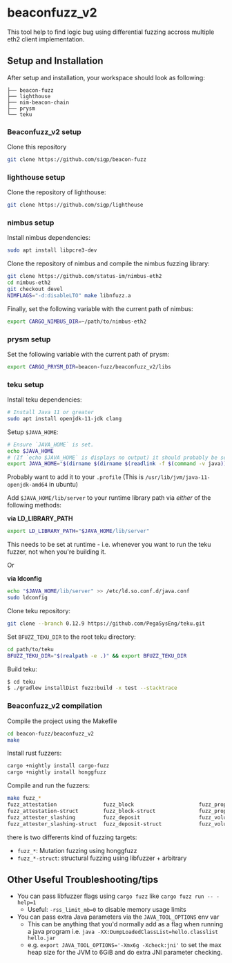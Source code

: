 # beaconfuzz_v2

This tool help to find logic bug using differential fuzzing accross multiple eth2 client implementation.

## Setup and Installation

After setup and installation, your workspace should look as following:
```
├── beacon-fuzz
├── lighthouse
├── nim-beacon-chain
├── prysm
└── teku
```

### Beaconfuzz_v2 setup

Clone this repository
``` sh
git clone https://github.com/sigp/beacon-fuzz
```

### lighthouse setup

Clone the repository of lighthouse:
``` sh
git clone https://github.com/sigp/lighthouse
```

### nimbus setup

Install nimbus dependencies:
``` sh
sudo apt install libpcre3-dev
```

Clone the repository of nimbus and compile the nimbus fuzzing library:
``` sh
git clone https://github.com/status-im/nimbus-eth2
cd nimbus-eth2
git checkout devel
NIMFLAGS="-d:disableLTO" make libnfuzz.a
```

Finally, set the following variable with the current path of nimbus:
``` sh
export CARGO_NIMBUS_DIR=~/path/to/nimbus-eth2
```

### prysm setup
<!---
Create a prysm folder:
```
mkdir prysm
cp -r beacon-fuzz/beaconfuzz_v2/libs/pfuzz prysm/
```

Compile the prysm fuzzing library:
```
go get .
go build -o libpfuzz.a -tags=blst_enabled,libfuzzer -buildmode=c-archive pfuzz.go
```
 -->
Set the following variable with the current path of prysm:
``` sh
export CARGO_PRYSM_DIR=beacon-fuzz/beaconfuzz_v2/libs
```

### teku setup

Install teku dependencies:
``` sh
# Install Java 11 or greater
sudo apt install openjdk-11-jdk clang
```

Setup `$JAVA_HOME`:
``` sh
# Ensure `JAVA_HOME` is set.
echo $JAVA_HOME
# (If `echo $JAVA_HOME` is displays no output) it should probably be set to something like:
export JAVA_HOME="$(dirname $(dirname $(readlink -f $(command -v java))))"
```

Probably want to add it to your `.profile`
(This is `/usr/lib/jvm/java-11-openjdk-amd64` in ubuntu)

Add `$JAVA_HOME/lib/server` to your runtime library path via *either* of the following methods:

**via LD_LIBRARY_PATH**

``` sh
export LD_LIBRARY_PATH="$JAVA_HOME/lib/server"
```

This needs to be set at runtime - i.e. whenever you want to run the teku fuzzer, not when you're building it.

Or

**via ldconfig**

``` sh
echo "$JAVA_HOME/lib/server" >> /etc/ld.so.conf.d/java.conf
sudo ldconfig
```

<!--
Also adding this?
$ echo "$JAVA_HOME/lib" >> /etc/ld.so.conf.d/java.conf
-->


Clone teku repository:
``` sh
git clone --branch 0.12.9 https://github.com/PegaSysEng/teku.git
```

Set `BFUZZ_TEKU_DIR` to the root teku directory:
``` sh
cd path/to/teku
BFUZZ_TEKU_DIR="$(realpath -e .)" && export BFUZZ_TEKU_DIR
```

Build teku:
``` sh
$ cd teku
$ ./gradlew installDist fuzz:build -x test --stacktrace
```


### Beaconfuzz_v2 compilation

Compile the project using the Makefile
``` sh
cd beacon-fuzz/beaconfuzz_v2
make
```

Install rust fuzzers:
``` sh
cargo +nightly install cargo-fuzz
cargo +nightly install honggfuzz
```

Compile and run the fuzzers:
``` sh
make fuzz_*
fuzz_attestation               fuzz_block                     fuzz_proposer_slashing
fuzz_attestation-struct        fuzz_block-struct              fuzz_proposer_slashing-struct
fuzz_attester_slashing         fuzz_deposit                   fuzz_voluntary_exit
fuzz_attester_slashing-struct  fuzz_deposit-struct            fuzz_voluntary_exit-struct
```

there is two differents kind of fuzzing targets:
- `fuzz_*`: Mutation fuzzing using honggfuzz
- `fuzz_*-struct`: structural fuzzing using libfuzzer + arbitrary

<!---
RUSTFLAGS='-L /home/scop/Documents/consulting/sigmaprime/prysm/pfuzz/ -L /home/scop/Documents/consulting/sigmaprime/nim-beacon-state/build/ ' make fuzz_block-struct
 -->


## Other Useful Troubleshooting/tips

- You can pass libfuzzer flags using `cargo fuzz` like `cargo fuzz run -- -help=1`
  - Useful: `-rss_limit_mb=0` to disable memory usage limits
- You can pass extra Java parameters via the `JAVA_TOOL_OPTIONS` env var
  - This can be anything that you'd normally add as a flag when running a java program i.e. `java -XX:DumpLoadedClassList=hello.classlist hello.jar`
  - e.g. `export JAVA_TOOL_OPTIONS='-Xmx6g -Xcheck:jni'`
    to set the max heap size for the JVM to 6GiB and do extra JNI parameter checking.
